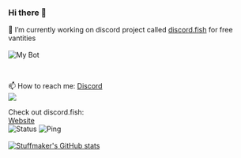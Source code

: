 ### Hi there 👋

🔭 I’m currently working on discord project called [discord.fish](https://discord.fish) for free vantities</br>
<br>
![My Bot](https://discord.c99.nl/widget/theme-1/1146393409284747335.png)</br>

</br>

📫 How to reach me: [Discord](https://discord.fish/pawpatrol)</br>
![](https://discord.c99.nl/widget/theme-2/213586333677912064.png)

Check out discord.fish:</br>
[Website](https://discord.fsh)<br>
![Status](https://status.stuffmaker.eu/api/badge/37/status) ![Ping](https://status.stuffmaker.eu/api/badge/37/ping) <br><br>
[![Stuffmaker's GitHub stats](https://github-readme-stats.vercel.app/api?username=MrStuffmaker&show_icons=true&theme=merko)](https://stuffmaker.dev)
</br>
